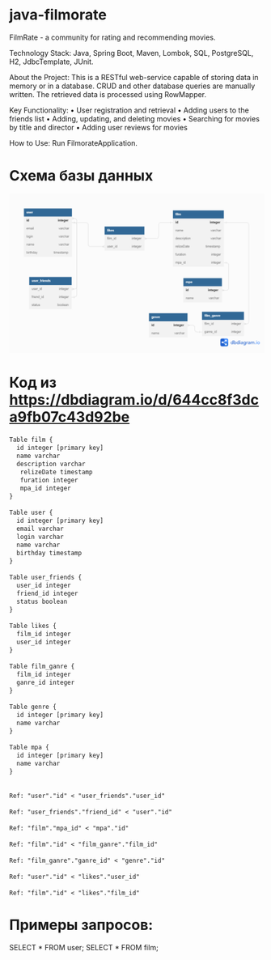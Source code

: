 # java-filmorate

FilmRate  - a community for rating and recommending movies.

Technology Stack: Java, Spring Boot, Maven, Lombok, SQL, PostgreSQL, H2, JdbcTemplate, JUnit.

About the Project: This is a RESTful web-service capable of storing data in memory or in a database. CRUD and other database queries are manually written. The retrieved data is processed using RowMapper.

Key Functionality: • User registration and retrieval • Adding users to the friends list • Adding, updating, and deleting movies • Searching for movies by title and director • Adding user reviews for movies

How to Use: Run FilmorateApplication.

# Схема базы данных
![схема базы данных](src/main/resources/schema.png)

# Код из https://dbdiagram.io/d/644cc8f3dca9fb07c43d92be
```
Table film {
  id integer [primary key]
  name varchar
  description varchar
   relizeDate timestamp
   furation integer
   mpa_id integer
}

Table user {
  id integer [primary key]
  email varchar
  login varchar
  name varchar  
  birthday timestamp
}

Table user_friends {
  user_id integer
  friend_id integer
  status boolean
}

Table likes {
  film_id integer
  user_id integer
}

Table film_ganre {
  film_id integer
  ganre_id integer
}

Table genre {
  id integer [primary key]
  name varchar
}

Table mpa {
  id integer [primary key]
  name varchar
}


Ref: "user"."id" < "user_friends"."user_id"

Ref: "user_friends"."friend_id" < "user"."id"

Ref: "film"."mpa_id" < "mpa"."id"

Ref: "film"."id" < "film_ganre"."film_id"

Ref: "film_ganre"."ganre_id" < "genre"."id"

Ref: "user"."id" < "likes"."user_id"

Ref: "film"."id" < "likes"."film_id"
```

# Примеры запросов:
SELECT * FROM user;
SELECT * FROM film;
